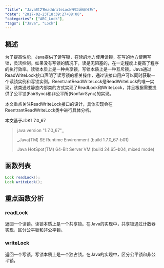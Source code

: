 ```yaml
---
"title": "Java锁之ReadWriteLock接口源码分析",
"date": "2017-02-23T18:39:27+08:00",
"categories": ["ABC_Lock"],
"tags": ["Java", "Lock"]
---
```


## 概述

为了提高性能，Java提供了读写锁，在读的地方使用读锁，在写的地方使用写锁，灵活控制。如果没有写锁的情况下，读是无阻塞的，在一定程度上提高了程序的执行效率。读锁本质上是一种共享锁，写锁本质上是一种互斥锁。Java通过ReadWriteLock接口声明了读写锁的相关操作，通过该接口用户可以同时获取一个读锁实例和写锁实例。ReentrantReadWriteLock是ReadWriteLock的唯一实现，该类通过静态内部类的方式实现了ReadLock和WriteLock，并且根据需要提供了公平锁(FairSync)和非公平所(NonfairSync)的实现。



本文重点关注ReadWriteLock接口的设计，具体实现会在ReentrantReadWriteLock类中进行具体分析。



本文基于JDK1.7.0_67

> java version "1.7.0_67"_
>
> _Java(TM) SE Runtime Environment (build 1.7.0_67-b01)
>
> Java HotSpot(TM) 64-Bit Server VM (build 24.65-b04, mixed mode)



## 函数列表

```java
Lock readLock();
Lock writeLock();
```



## 重点函数分析

### readLock

返回一个读锁。读锁本质上是一个共享锁。在Java的实现中，共享锁通过计数器实现，区分公平锁和非公平锁。



### writeLock

返回一个写锁。写锁本质上是一个独占锁。在Java的实现中，区分公平锁和非公平锁。
